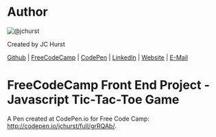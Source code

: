 # Author
![@jchurst](https://avatars0.githubusercontent.com/jchurst?&s=128)

Created by JC Hurst

[Github](https://github.com/jchurst) | [FreeCodeCamp](http://www.freecodecamp.com/jchurst) | [CodePen](http://codepen.io/jchurst/) | [LinkedIn](https://www.linkedin.com/in/jchurst) | [Website](http://hurstcreative.com/) | [E-Mail](mailto:jchurstmail@gmail.com)

# FreeCodeCamp Front End Project - Javascript Tic-Tac-Toe Game

A Pen created at CodePen.io for Free Code Camp: http://codepen.io/jchurst/full/grRQAb/.
